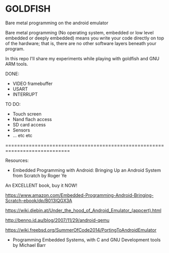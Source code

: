 # GOLDFISH
Bare metal programming on the android emulator

Bare metal programming (No operating system, embedded or low level embedded or deeply embedded) means you write your code directly on top of the hardware; that is, there are no other software layers beneath your program.

In this repo I'll share my experiments while playing with goldfish and GNU ARM tools.

DONE:
- VIDEO framebuffer
- USART
- INTERRUPT

TO DO:
- Touch screen
- Nand flach access
- SD card access
- Sensors
- ... etc etc

============================================================================

Resources:
* Embedded Programming with Android: Bringing Up an Android System from Scratch  by Roger Ye

An EXCELLENT book, buy it NOW!

https://www.amazon.com/Embedded-Programming-Android-Bringing-Scratch-ebook/dp/B013IQGX3A

https://wiki.diebin.at/Under_the_hood_of_Android_Emulator_(appcert).html

http://benno.id.au/blog/2007/11/29/android-qemu

https://wiki.freebsd.org/SummerOfCode2014/PortingToAndroidEmulator

* Programming Embedded Systems, with C and GNU Development tools by Michael Barr
